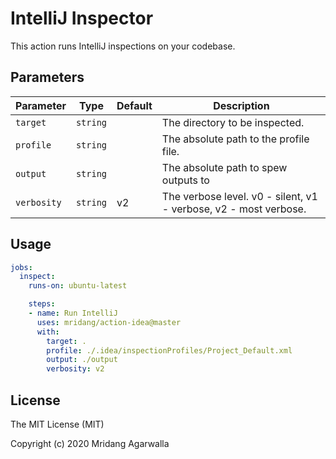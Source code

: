 # IntelliJ Inspector

This action runs IntelliJ inspections on your codebase.

## Parameters
| Parameter               | Type     | Default | Description                                                       |
|-------------------------|----------|---------|-------------------------------------------------------------------|
| `target`                | `string` |         | The directory to be inspected.                                    |
| `profile`               | `string` |         | The absolute path to the profile file.                            |
| `output`                | `string` |         | The absolute path to spew outputs to                              |
| `verbosity`             | `string` | v2      | The verbose level. v0 - silent, v1 - verbose, v2 - most verbose.  |

## Usage
```yaml
jobs:
  inspect:
    runs-on: ubuntu-latest

    steps:
    - name: Run IntelliJ
      uses: mridang/action-idea@master
      with:
        target: .
        profile: ./.idea/inspectionProfiles/Project_Default.xml
        output: ./output
        verbosity: v2
```

## License

The MIT License (MIT)

Copyright (c) 2020 Mridang Agarwalla
